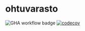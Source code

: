 # ohtuvarasto

![GHA workflow badge](https://github.com/tihvis/ohtuvarasto/workflows/CI/badge.svg)
[![codecov](https://codecov.io/gh/tihvis/ohtuvarasto/graph/badge.svg?token=0CX57IZ3E3)](https://codecov.io/gh/tihvis/ohtuvarasto)
